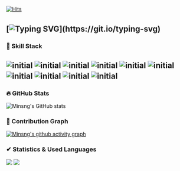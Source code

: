 <!--
**Minsng/Minsng** is a ✨ _special_ ✨ repository because its `README.md` (this file) appears on your GitHub profile.
 
Here are some ideas to get you started:

- 🔭 I’m currently working on ...
- 🌱 I’m currently learning ...
- 👯 I’m looking to collaborate on ...
- 🤔 I’m looking for help with ...
- 💬 Ask me about ...
- 📫 How to reach me: ...
- 😄 Pronouns: ...
- ⚡ Fun fact: ...
-->



[![Hits](https://hits.seeyoufarm.com/api/count/incr/badge.svg?url=https%3A%2F%2Fgithub.com%2Faluvy&count_bg=%23E582D8&title_bg=%23193549&icon=github.svg&icon_color=%23FFFFFF&title=hits&edge_flat=false)](https://hits.seeyoufarm.com)

[![Typing SVG](https://readme-typing-svg.herokuapp.com?font=Fira+Code&weight=600&duration=3000&pause=5000&color=033963&width=435&lines=Hi%F0%9F%96%90+Thank+you+for+visiting+GitHub.)](https://git.io/typing-svg)
　
---
   
### 👻 Skill Stack
![initial](https://img.shields.io/badge/html5-f44b21?style=flat-square&logo=html5&logoColor=white) ![initial](https://img.shields.io/badge/css3-3492ff?style=flat-square&logo=css3&logoColor=white) ![initial](https://img.shields.io/badge/Javascript-fecc00?style=flat-square&logo=javascript&logoColor=white) ![initial](https://img.shields.io/badge/jquery-3484d2?style=flat-square&logo=jquery&logoColor=white) ![initial](https://img.shields.io/badge/json-21c25e?style=flat-square&logo=json&logoColor=white) ![initial](https://img.shields.io/badge/react-48cef7?style=flat-square&logo=react&logoColor=white) ![initial](https://img.shields.io/badge/bootstrap-7952b3?style=flat-square&logo=bootstrap&logoColor=white) ![initial](https://img.shields.io/badge/wordpress-005571?style=flat-square&logo=wordpress&logoColor=white) ![initial](https://img.shields.io/badge/photoshop-148eff?style=flat-square&logo=adobephotoshop&logoColor=white) ![initial](https://img.shields.io/badge/illustrator-ff9a00?style=flat-square&logo=adobeillustrator&logoColor=white)
　
---
   
### 🔥 GitHub Stats
![Minsng's GitHub stats](https://github-readme-stats.vercel.app/api?username=Minsng&hide=contribs,prs&show_icons=true&&theme=cobalt)


### 🌱 Contribution Graph
[![Minsng's github activity graph](https://github-readme-activity-graph.cyclic.app/graph?username=Minsng&theme=onedark&radius=16)](https://github.com/ashutosh00710/github-readme-activity-graph)

<!--
[![Minsng's github activity graph](https://activity-graph.herokuapp.com/graph?username=Minsng&theme=onedark&radius=16)](https://github.com/Minsng/github-readme-activity-graph)
-->

<!--
<a href='https://github.com/Minsng/github-stats-transparent'>
-->

### ✔ Statistics & Used Languages
![](https://github.com/Minsng/github-stats-transparent/blob/output/generated/overview.svg)
![](https://github.com/Minsng/github-stats-transparent/blob/output/generated/languages.svg)

<!--
<a href="2">
   <img src="https://raw.githubusercontent.com/Minsng/github-stats-transparent/output/generated/overview.svg" width="49.2%" />

   
   <img src="https://raw.githubusercontent.com/Minsng/github-stats-transparent/output/generated/languages.svg" width="49.2%" />
</a>
-->
